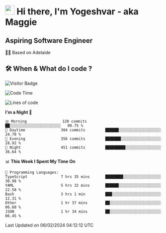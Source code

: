 <h1><img src="https://emojis.slackmojis.com/emojis/images/1531849430/4246/blob-sunglasses.gif?1531849430" width="30"/> Hi there, I'm Yogeshvar - aka Maggie</h1>

## Aspiring Software Engineer
🏂🏻  Based on Adelaide 

## 🛠 When & What do I code ?  

![Visitor Badge](https://visitor-badge.feriirawann.repl.co?username=yogeshvar&repo=yogeshvar&label=Visitors&style=plastic&color=%23457BFF&contentType=svg)

<!--START_SECTION:waka-->
![Code Time](http://img.shields.io/badge/Code%20Time-2%2C670%20hrs%2057%20mins-blue)

![Lines of code](https://img.shields.io/badge/From%20Hello%20World%20I%27ve%20Written-4.1%20million%20lines%20of%20code-blue)

**I'm a Night 🦉** 

```text
🌞 Morning                120 commits         ██░░░░░░░░░░░░░░░░░░░░░░░   09.75 % 
🌆 Daytime                304 commits         ██████░░░░░░░░░░░░░░░░░░░   24.70 % 
🌃 Evening                356 commits         ███████░░░░░░░░░░░░░░░░░░   28.92 % 
🌙 Night                  451 commits         █████████░░░░░░░░░░░░░░░░   36.64 % 
```


📊 **This Week I Spent My Time On** 

```text
💬 Programming Languages: 
TypeScript               7 hrs 35 mins       ████████░░░░░░░░░░░░░░░░░   30.98 % 
YAML                     5 hrs 32 mins       ██████░░░░░░░░░░░░░░░░░░░   22.58 % 
Bash                     3 hrs 1 min         ███░░░░░░░░░░░░░░░░░░░░░░   12.31 % 
Other                    1 hr 37 mins        ██░░░░░░░░░░░░░░░░░░░░░░░   06.60 % 
JSON                     1 hr 34 mins        ██░░░░░░░░░░░░░░░░░░░░░░░   06.45 % 
```


 Last Updated on 06/02/2024 04:12:12 UTC
<!--END_SECTION:waka-->
